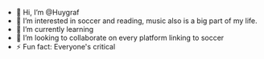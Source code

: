 - 👋 Hi, I’m @Huygraf
- 👀 I’m interested in soccer and reading, music also is a big part of my life.
- 🌱 I’m currently learning 
- 💞️ I’m looking to collaborate on every platform linking to soccer
- ⚡ Fun fact: Everyone's critical

